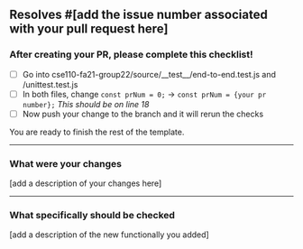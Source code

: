 ## Resolves #[add the issue number associated with your pull request here]

### After creating your PR, please complete this checklist!

- [ ] Go into cse110-fa21-group22/source/\_\_test\_\_/end-to-end.test.js and /unittest.test.js
- [ ] In both files, change `const prNum = 0;` -> `const prNum = {your pr number};` _This should be on line 18_
- [ ] Now push your change to the branch and it will rerun the checks

You are ready to finish the rest of the template.

---

### What were your changes

[add a description of your changes here]

---

### What specifically should be checked

[add a description of the new functionally you added]
